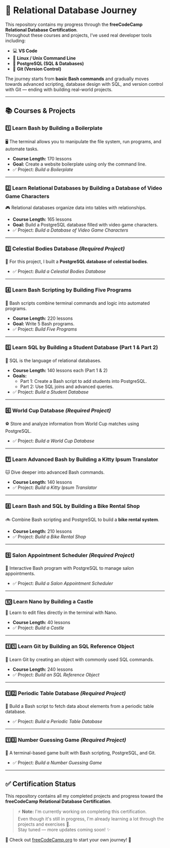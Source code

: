 # 🌌 Relational Database Journey  

This repository contains my progress through the **freeCodeCamp Relational Database Certification**.  
Throughout these courses and projects, I’ve used real developer tools including:  
- 💻 **VS Code**  
- 🐧 **Linux / Unix Command Line**  
- 🐘 **PostgreSQL (SQL & Databases)**  
- 🌳 **Git (Version Control)**  

The journey starts from **basic Bash commands** and gradually moves towards advanced scripting, database design with SQL, and version control with Git — ending with building real-world projects.  

---

## 📚 Courses & Projects  

### 1️⃣ Learn Bash by Building a Boilerplate  
🖥️ The terminal allows you to manipulate the file system, run programs, and automate tasks.  
- **Course Length:** 170 lessons  
- **Goal:** Create a website boilerplate using only the command line.  
- ✅ Project: *Build a Boilerplate*  

---

### 2️⃣ Learn Relational Databases by Building a Database of Video Game Characters  
🎮 Relational databases organize data into tables with relationships.  
- **Course Length:** 165 lessons  
- **Goal:** Build a PostgreSQL database filled with video game characters.  
- ✅ Project: *Build a Database of Video Game Characters*  

---

### 3️⃣ Celestial Bodies Database *(Required Project)*  
🌠 For this project, I built a **PostgreSQL database of celestial bodies**.  
- ✅ Project: *Build a Celestial Bodies Database*  

---

### 4️⃣ Learn Bash Scripting by Building Five Programs  
📜 Bash scripts combine terminal commands and logic into automated programs.  
- **Course Length:** 220 lessons  
- **Goal:** Write 5 Bash programs.  
- ✅ Project: *Build Five Programs*  

---

### 5️⃣ Learn SQL by Building a Student Database (Part 1 & Part 2)  
📘 SQL is the language of relational databases.  
- **Course Length:** 140 lessons each (Part 1 & 2)  
- **Goals:**  
  - Part 1: Create a Bash script to add students into PostgreSQL.  
  - Part 2: Use SQL joins and advanced queries.  
- ✅ Project: *Build a Student Database*  

---

### 6️⃣ World Cup Database *(Required Project)*  
⚽ Store and analyze information from World Cup matches using PostgreSQL.  
- ✅ Project: *Build a World Cup Database*  

---

### 7️⃣ Learn Advanced Bash by Building a Kitty Ipsum Translator  
🐱 Dive deeper into advanced Bash commands.  
- **Course Length:** 140 lessons  
- ✅ Project: *Build a Kitty Ipsum Translator*  

---

### 8️⃣ Learn Bash and SQL by Building a Bike Rental Shop  
🚲 Combine Bash scripting and PostgreSQL to build a **bike rental system**.  
- **Course Length:** 210 lessons  
- ✅ Project: *Build a Bike Rental Shop*  

---

### 9️⃣ Salon Appointment Scheduler *(Required Project)*  
💇 Interactive Bash program with PostgreSQL to manage salon appointments.  
- ✅ Project: *Build a Salon Appointment Scheduler*  

---

### 🔟 Learn Nano by Building a Castle  
🏰 Learn to edit files directly in the terminal with Nano.  
- **Course Length:** 40 lessons  
- ✅ Project: *Build a Castle*  

---

### 1️⃣1️⃣ Learn Git by Building an SQL Reference Object  
🌳 Learn Git by creating an object with commonly used SQL commands.  
- **Course Length:** 240 lessons  
- ✅ Project: *Build an SQL Reference Object*  

---

### 1️⃣2️⃣ Periodic Table Database *(Required Project)*  
🧪 Build a Bash script to fetch data about elements from a periodic table database.  
- ✅ Project: *Build a Periodic Table Database*  

---

### 1️⃣3️⃣ Number Guessing Game *(Required Project)*  
🎲 A terminal-based game built with Bash scripting, PostgreSQL, and Git.  
- ✅ Project: *Build a Number Guessing Game*  

---

## ✅ Certification Status  
This repository contains all my completed projects and progress toward the **freeCodeCamp Relational Database Certification**.  
> ⚡ **Note:** I'm currently working on completing this certification.  
Even though it's still in progress, I'm already learning a lot through the projects and exercises 🚀.  
Stay tuned — more updates coming soon! ✨

🔗 Check out [freeCodeCamp.org](https://www.freecodecamp.org) to start your own journey! 🚀
